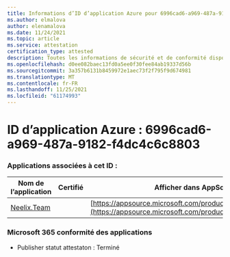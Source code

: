 ```yaml
---
title: Informations d’ID d’application Azure pour 6996cad6-a969-487a-9182-f4dc4c6c8803
ms.author: elmalova
author: elenamalova
ms.date: 11/24/2021
ms.topic: article
ms.service: attestation
certification_type: attested
description: Toutes les informations de sécurité et de conformité disponibles pour 6996cad6-a969-487a-9182-f4dc4c6c8803.
ms.openlocfilehash: d0ee082baec13fd0a5ee0f30fee84ab19337d56b
ms.sourcegitcommit: 3a357b6131b8459972e1aec73f2f795f9d674981
ms.translationtype: MT
ms.contentlocale: fr-FR
ms.lasthandoff: 11/25/2021
ms.locfileid: "61174993"
---
```

# <a name="azure-app-id-6996cad6-a969-487a-9182-f4dc4c6c8803"></a>ID d’application Azure : 6996cad6-a969-487a-9182-f4dc4c6c8803


### <a name="apps-associated-with-this-id"></a>Applications associées à cet ID :
| **Nom de l’application** | **Certifié** | **Afficher dans AppSource** |
|--------------|---------------|-----------------------|
| [Neelix.Team](https://docs.microsoft.com/microsoft-365-app-certification/forward/WA200003047) |  | [https://appsource.microsoft.com/product/office/WA200003047](https://appsource.microsoft.com/product/office/WA200003047) |

### <a name="microsoft-365-app-compliance-status"></a>Microsoft 365 conformité des applications
- Publisher statut attestaton : Terminé
